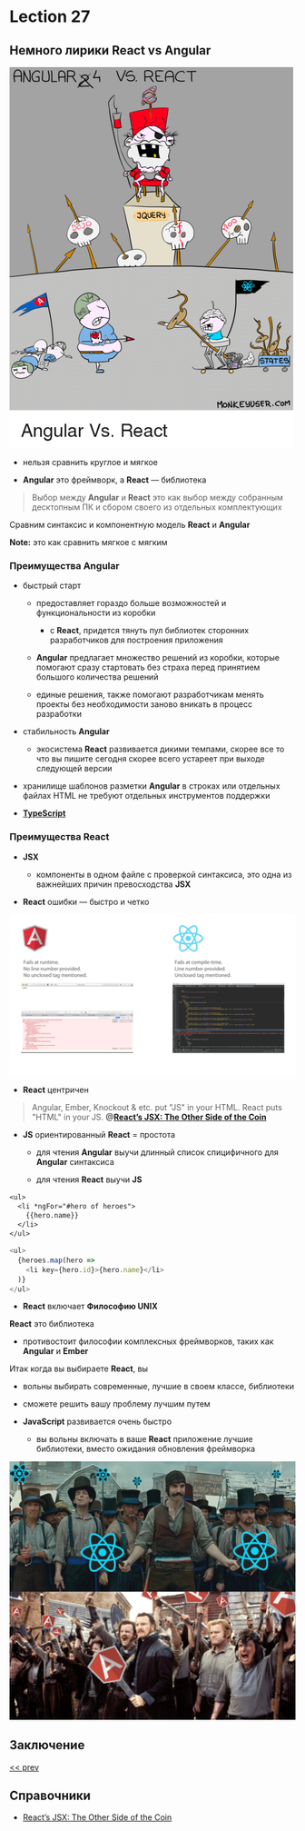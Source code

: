 # Lection 27

## Немного лирики React vs Angular

![React vs Angular aa jQuery](./angular-4-vs-react-aa-jquery.png "React vs Angular aa jQuery")

- нельзя сравнить круглое и мягкое

- **Angular** это фреймворк, а **React** — библиотека

>Выбор между **Angular** и **React** это как выбор между собранным десктопным ПК и сбором своего из отдельных комплектующих

Сравним синтаксис и компонентную модель **React** и **Angular**

**Note:** это как сравнить мягкое с мягким

### Преимущества Angular

- быстрый старт

    - предоставляет гораздо больше возможностей и функциональности из коробки

        - с **React**, придется тянуть пул библиотек сторонних разработчиков для построения приложения

    - **Angular** предлагает множество решений из коробки, которые помогают сразу стартовать без страха перед принятием большого количества решений

    - единые решения, также помогают разработчикам менять проекты без необходимости заново вникать в процесс разработки

- стабильность **Angular**

    - экосистема **React** развивается дикими темпами, скорее все то что вы пишите сегодня скорее всего устареет при выходе следующей версии

- хранилище шаблонов разметки **Angular** в строках или отдельных файлах HTML не требуют отдельных инструментов поддержки

- **[TypeScript](https://ru.wikipedia.org/wiki/TypeScript)**

### Преимущества React

- **JSX**

    - компоненты в одном файле с проверкой синтаксиса, это одна из важнейших причин превосходства **JSX**

- **React** ошибки — быстро и четко

![React vs Angular Error](./react_vs_angular__error.png "React vs Angular Error")

- **React** центричен

>Angular, Ember, Knockout & etc. put "JS" in your HTML.
>React puts "HTML" in your JS. **@[React’s JSX: The Other Side of the Coin](https://medium.freecodecamp.org/react-s-jsx-the-other-side-of-the-coin-2ace7ab62b98)**

- **JS** ориентированный **React** = простота

    - для чтения **Angular** выучи длинный список спицифичного для **Angular** синтаксиса

    - для чтения **React** выучи **JS**

```angularjs
<ul>
  <li *ngFor="#hero of heroes">
    {{hero.name}}
  </li>
</ul>
```

```js
<ul>
  {heroes.map(hero =>
    <li key={hero.id}>{hero.name}</li>
  )}
</ul>
```

- **React** включает **Философию UNIX**

**React** это библиотека

- противостоит философии комплексных фреймворков, таких как **Angular** и **Ember**

Итак когда вы выбираете **React**, вы

- вольны выбирать современные, лучшие в своем классе, библиотеки

- сможете решить вашу проблему лучшим путем

- **JavaScript** развивается очень быстро

    - вы вольны включать в ваше **React** приложение лучшие библиотеки, вместо ожидания обновления фреймворка

![React vs Angular](./react_vs_angular.jpeg "React vs Angular")

## Заключение

[<< prev](../26.angular--05)

## Справочники
- [React’s JSX: The Other Side of the Coin](https://medium.freecodecamp.org/react-s-jsx-the-other-side-of-the-coin-2ace7ab62b98)